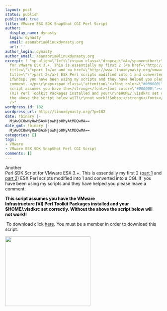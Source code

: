 ```yaml
---
layout: post
status: publish
published: true
title: VMware ESX SDK SnapShot CGI Perl Script
author:
  display_name: dynasty
  login: dynasty
  email: asanabria@linuxdynasty.org
  url: ''
author_login: dynasty
author_email: asanabria@linuxdynasty.org
excerpt: ! "<p align=\"left\"><span class=\"dropcap\">A</span>nother\r\nPerl SDK Script
  for VMware ESX 3.+. This is essentially my first 2 (<a href=\"http://www.linuxdynasty.org/vmware-esx-perl-sdk-snapshot-script.html\"
  title=\"\">part 1</a> and <a href=\"http://www.linuxdynasty.org/vmware-esx-sdk-snapshot-perl-script-part-2.html\"
  title=\"\">part 2</a>) ESX Perl scripts modified into 1 and converted into a CGI.
  If&nbsp; you have been using my scripts and they have helped you please leave a
  comment. </p>\r\n<p><span class=\"attention\"><font color=\"#000000\"><strong>This
  script assumes you have the</strong></font><font color=\"#000000\"><strong> </strong><strong>VMware\r\nInfrastructure
  (VI) Perl Toolkit Packages installed and your\r\n$HOME/.visdkrc set correctly. Without
  the above the script below will\r\nnot work!!&nbsp;</strong></font></span></p>\r\n<br
  />"
wordpress_id: 182
wordpress_url: http://linuxdynasty.org/?p=182
date: !binary |-
  MjAwOC0wNy0wMSAxNjowMjo0MyAtMDQwMA==
date_gmt: !binary |-
  MjAwOC0wNy0wMSAxNjowMjo0MyAtMDQwMA==
categories: []
tags:
- VMware
- VMware ESX SDK SnapShot Perl CGI Script
comments: []
---
```

<p align="left"><span class="dropcap">A</span>nother<br />
Perl SDK Script for VMware ESX 3.+. This is essentially my first 2 (<a href="http://www.linuxdynasty.org/vmware-esx-perl-sdk-snapshot-script.html" title="">part 1</a> and <a href="http://www.linuxdynasty.org/vmware-esx-sdk-snapshot-perl-script-part-2.html" title="">part 2</a>) ESX Perl scripts modified into 1 and converted into a CGI. If&nbsp; you have been using my scripts and they have helped you please leave a comment. </p>
<p><span class="attention"><font color="#000000"><strong>This script assumes you have the</strong></font><font color="#000000"><strong> </strong><strong>VMware<br />
Infrastructure (VI) Perl Toolkit Packages installed and your<br />
$HOME/.visdkrc set correctly. Without the above the script below will<br />
not work!!&nbsp;</strong></font></span></p>
<p><a id="more"></a><a id="more-182"></a></p>
<p>&nbsp;To download click <a href="http://www.linuxdynasty.org/View-details/Perl-Scripts/16-vm_snapshot.cgi.html" title="">here</a>. You must be a member in order to download this script.</p>
<p><a href="http://www.linuxdynasty.org/images/stories/Scripts/esx_snapshot_cgi.png" rel="shadowbox[0]"><img alt="" style="width: 274px; height: 224px" src="http://www.linuxdynasty.org/images/stories/Scripts/esx_snapshot_cgi.png" /></a></p>
